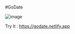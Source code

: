 #GoDate

![image](https://github.com/ramizairi/GoDate-p/assets/121579805/ea930da4-6d81-4d45-9472-37d06389e739)


 Try It : https://godate.netlify.app
